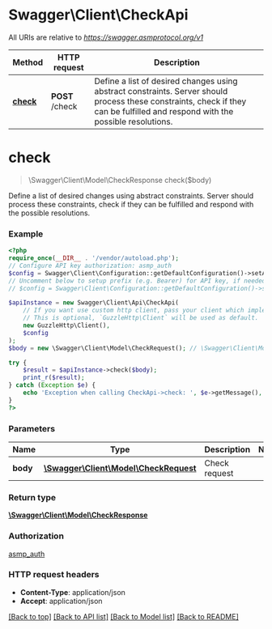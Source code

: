 # Swagger\Client\CheckApi

All URIs are relative to *https://swagger.asmprotocol.org/v1*

Method | HTTP request | Description
------------- | ------------- | -------------
[**check**](CheckApi.md#check) | **POST** /check | Define a list of desired changes using abstract constraints. Server should process these constraints, check if they can be fulfilled and respond with the possible resolutions.

# **check**
> \Swagger\Client\Model\CheckResponse check($body)

Define a list of desired changes using abstract constraints. Server should process these constraints, check if they can be fulfilled and respond with the possible resolutions.

### Example
```php
<?php
require_once(__DIR__ . '/vendor/autoload.php');
// Configure API key authorization: asmp_auth
$config = Swagger\Client\Configuration::getDefaultConfiguration()->setApiKey('X-API-KEY', 'YOUR_API_KEY');
// Uncomment below to setup prefix (e.g. Bearer) for API key, if needed
// $config = Swagger\Client\Configuration::getDefaultConfiguration()->setApiKeyPrefix('X-API-KEY', 'Bearer');

$apiInstance = new Swagger\Client\Api\CheckApi(
    // If you want use custom http client, pass your client which implements `GuzzleHttp\ClientInterface`.
    // This is optional, `GuzzleHttp\Client` will be used as default.
    new GuzzleHttp\Client(),
    $config
);
$body = new \Swagger\Client\Model\CheckRequest(); // \Swagger\Client\Model\CheckRequest | Check request

try {
    $result = $apiInstance->check($body);
    print_r($result);
} catch (Exception $e) {
    echo 'Exception when calling CheckApi->check: ', $e->getMessage(), PHP_EOL;
}
?>
```

### Parameters

Name | Type | Description  | Notes
------------- | ------------- | ------------- | -------------
 **body** | [**\Swagger\Client\Model\CheckRequest**](../Model/CheckRequest.md)| Check request |

### Return type

[**\Swagger\Client\Model\CheckResponse**](../Model/CheckResponse.md)

### Authorization

[asmp_auth](../../README.md#asmp_auth)

### HTTP request headers

 - **Content-Type**: application/json
 - **Accept**: application/json

[[Back to top]](#) [[Back to API list]](../../README.md#documentation-for-api-endpoints) [[Back to Model list]](../../README.md#documentation-for-models) [[Back to README]](../../README.md)

